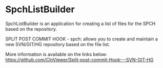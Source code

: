 # SpchListBuilder
SpchListBuilder is an application for creating a list of files for the SPCH based on the repository.

SPLIT POST COMMIT HOOK - spch: allows you to create and maintain a new SVN/GIT/HG repository based on the file list.

More information is available on the links below: https://github.com/ClnViewer/Split-post-commit-Hook---SVN-GIT-HG
